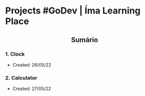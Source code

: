 # **Projects #GoDev | Íma Learning Place**
## <p align="center">**Sumário**</p>


### **1. Clock**
 - Created: 26/05/22
 
### **2. Calculator**
- Created: 27/05/22


 